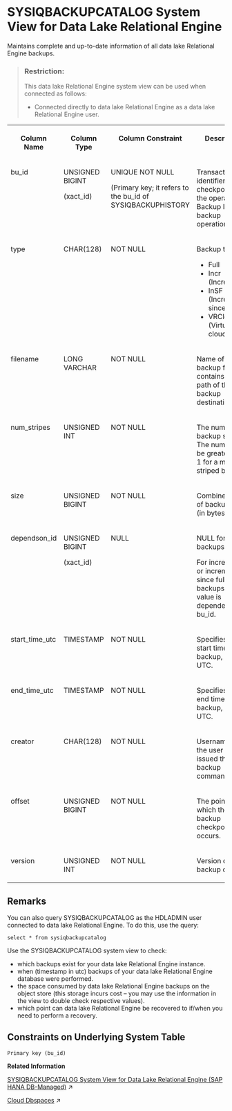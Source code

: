 <!-- loio67c5105be86d4e919887c93d9f34241e -->

# SYSIQBACKUPCATALOG System View for Data Lake Relational Engine

Maintains complete and up-to-date information of all data lake Relational Engine backups.



> ### Restriction:  
> This data lake Relational Engine system view can be used when connected as follows:
> 
> -   Connected directly to data lake Relational Engine as a data lake Relational Engine user.




<table>
<tr>
<th valign="top">

Column Name



</th>
<th valign="top">

Column Type



</th>
<th valign="top">

Column Constraint



</th>
<th valign="top">

Description



</th>
</tr>
<tr>
<td valign="top">

bu\_id



</td>
<td valign="top">

UNSIGNED BIGINT

\(xact\_id\)



</td>
<td valign="top">

UNIQUE NOT NULL

\(Primary key; it refers to the bu\_id of SYSIQBACKUPHISTORY



</td>
<td valign="top">

Transaction identifier of the checkpoint of the operation. Backup ID for backup operations.



</td>
</tr>
<tr>
<td valign="top">

type



</td>
<td valign="top">

CHAR\(128\)



</td>
<td valign="top">

NOT NULL



</td>
<td valign="top">

Backup type:

-   Full
-   Incr \(Incremental\)
-   InSF \(Incremental since full\)
-   VRCloud \(Virtual cloud\)



</td>
</tr>
<tr>
<td valign="top">

filename



</td>
<td valign="top">

LONG VARCHAR



</td>
<td valign="top">

NOT NULL



</td>
<td valign="top">

Name of the backup file – contains the full path of the backup destination.



</td>
</tr>
<tr>
<td valign="top">

num\_stripes



</td>
<td valign="top">

UNSIGNED INT



</td>
<td valign="top">

NOT NULL



</td>
<td valign="top">

The number of backup stripes. The number will be greater than 1 for a multi-striped backup.



</td>
</tr>
<tr>
<td valign="top">

size



</td>
<td valign="top">

UNSIGNED BIGINT



</td>
<td valign="top">

NOT NULL



</td>
<td valign="top">

Combined size of backup files \(in bytes\).



</td>
</tr>
<tr>
<td valign="top">

dependson\_id



</td>
<td valign="top">

UNSIGNED BIGINT

\(xact\_id\)



</td>
<td valign="top">

NULL



</td>
<td valign="top">

NULL for full backups.

For incremental or incremental since full backups, the value is dependent on bu\_id.



</td>
</tr>
<tr>
<td valign="top">

start\_time\_utc



</td>
<td valign="top">

TIMESTAMP



</td>
<td valign="top">

NOT NULL



</td>
<td valign="top">

Specifies the start time of the backup, given in UTC.



</td>
</tr>
<tr>
<td valign="top">

end\_time\_utc



</td>
<td valign="top">

TIMESTAMP



</td>
<td valign="top">

NOT NULL



</td>
<td valign="top">

Specifies the end time of the backup, given in UTC.



</td>
</tr>
<tr>
<td valign="top">

creator



</td>
<td valign="top">

CHAR\(128\)



</td>
<td valign="top">

NOT NULL



</td>
<td valign="top">

Username/ID of the user who issued the backup command.



</td>
</tr>
<tr>
<td valign="top">

offset



</td>
<td valign="top">

UNSIGNED BIGINT



</td>
<td valign="top">

NOT NULL



</td>
<td valign="top">

The point at which the data backup checkpoint occurs.



</td>
</tr>
<tr>
<td valign="top">

version



</td>
<td valign="top">

UNSIGNED INT



</td>
<td valign="top">

NOT NULL



</td>
<td valign="top">

Version of the backup catalog.



</td>
</tr>
</table>



<a name="loio67c5105be86d4e919887c93d9f34241e__SYSIQBACKUPCATALOG_remarks1"/>

## Remarks

You can also query SYSIQBACKUPCATALOG as the HDLADMIN user connected to data lake Relational Engine. To do this, use the query:

```
select * from sysiqbackupcatalog
```

Use the SYSIQBACKUPCATALOG system view to check:

-   which backups exist for your data lake Relational Engine instance.
-   when \(timestamp in utc\) backups of your data lake Relational Engine database were performed.
-   the space consumed by data lake Relational Engine backups on the object store \(this storage incurs cost – you may use the information in the view to double check respective values\).
-   which point can data lake Relational Engine be recovered to if/when you need to perform a recovery.



<a name="loio67c5105be86d4e919887c93d9f34241e__SYSIQBACKUPCATALOG_constraints"/>

## Constraints on Underlying System Table

```
Primary key (bu_id)
```

**Related Information**  


[SYSIQBACKUPCATALOG System View for Data Lake Relational Engine (SAP HANA DB-Managed)](https://help.sap.com/viewer/a898e08b84f21015969fa437e89860c8/2023_2_QRC/en-US/c24ea83905bc44a58a4a04e32863b8ea.html "Maintains complete and up-to-date information of all data lake Relational Engine backups.") :arrow_upper_right:

[Cloud Dbspaces](https://help.sap.com/viewer/a896c6a184f21015b5bcf4c7a967df07/2023_2_QRC/en-US/493eb818429e4996b3da4153192a9efa.html "Cloud dbspace is a new offering where the database engine stores a user dbspace in object storage solutions such as Microsoft Azure Blob Storage, AWS Simple Storage Service (S3), or Google Cloud Storage. In a cloud dbspace, database pages are physically stored as objects as opposed to regular file system blocks.") :arrow_upper_right:

